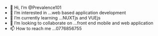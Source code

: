- 👋 Hi, I’m @Prevalence101
- 👀 I’m interested in ...web based application development 
- 🌱 I’m currently learning ...NUXTjs and VUEjs
- 💞️ I’m looking to collaborate on ...front end mobile and web application
- 📫 How to reach me ...0776856755

<!---
Prevalence101/Prevalence101 is a ✨ special ✨ repository because its `README.md` (this file) appears on your GitHub profile.
You can click the Preview link to take a look at your changes.
--->
